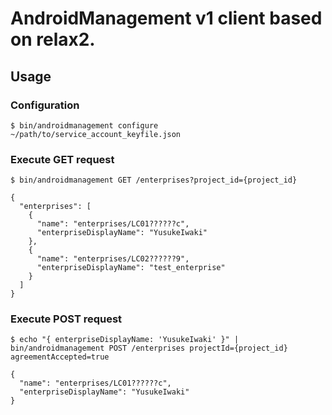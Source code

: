 # AndroidManagement v1 client based on relax2.

## Usage

### Configuration

```
$ bin/androidmanagement configure ~/path/to/service_account_keyfile.json
```

### Execute GET request

```
$ bin/androidmanagement GET /enterprises?project_id={project_id}

{
  "enterprises": [
    {
      "name": "enterprises/LC01??????c",
      "enterpriseDisplayName": "YusukeIwaki"
    },
    {
      "name": "enterprises/LC02??????9",
      "enterpriseDisplayName": "test_enterprise"
    }
  ]
}
```

### Execute POST request

```
$ echo "{ enterpriseDisplayName: 'YusukeIwaki' }" | bin/androidmanagement POST /enterprises projectId={project_id} agreementAccepted=true

{
  "name": "enterprises/LC01??????c",
  "enterpriseDisplayName": "YusukeIwaki"
}
```
